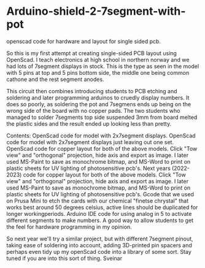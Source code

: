 # Arduino-shield-2-7segment-with-pot
openscad code for hardware and layout for single sided pcb.


So this is my first attempt at creating single-sided PCB layout using OpenScad. 
I teach electronics at high school in northern norway and we had lots of 7segment displays in stock.
This is the type as seen in the model with 5 pins at top and 5 pins bottom side, the middle one being common cathone and the rest segment anodes.

This circuit then combines introducing students to PCB etching and soldering and later programming arduinos to cruedly display numbers.
It does so poorly, as soldering the pot and 7segmens ends up being on the wrong side of the board with no copper pads. 
The two students who managed to solder 7segments top side suspended 3mm from board melted the plastic sides and the result ended up looking less than pretty.
 
 Contents:
 OpenScad code for model with 2x7segment displays.
 OpenScad code for model with 2x7segment displays just leaving out one set.
 OpenScad code for copper layout for both of the above models. Click "Tow view" and "orthogonal" projection, hide axis and export as image. I later used MS-Paint to save as monochrome bitmap, and MS-Word to print on plastic sheets for UV lighting of photosensitive pcb's.
Next years (2022-2023) code for copper layout for both of the above models. Click "Tow view" and "orthogonal" projection, hide axis and export as image. I later used MS-Paint to save as monochrome bitmap, and MS-Word to print on plastic sheets for UV lighting of photosensitive pcb's.
 Gcode that we used on Prusa Mini to etch the cards with our chemical "finetse chrystal" that works best around 50 degrees celsius, active lines should be duplicated for longer workingperiods.
 Arduino IDE code for using analog in 5 to activate different segments to make numbers. A good way to allow students to get the feel for hardware programming in my opinion.
 
 
 So next year we'll try a similar project, but with different 7segment pinout, taking ease of soldering into account, adding 3D-printed pin spacers and perhaps even tidy up my openScad code into a library of some sort. Stay tuned if you are into this sort of thing.
 Sveinar
